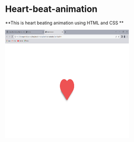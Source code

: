 # Heart-beat-animation


**This is heart beating animation using HTML and CSS **

<img src="heart-beat-animation.png" width=400 height=350>
